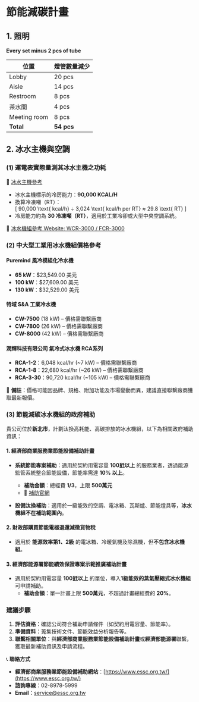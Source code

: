 # 節能減碳計畫  

## 1. 照明  
**Every set minus 2 pcs of tube**  

| 位置      | 燈管數量減少 |
|-----------|-------------|
| Lobby    | 20 pcs      |
| Aisle    | 14 pcs      |
| Restroom | 8 pcs       |
| 茶水間    | 4 pcs       |
| Meeting room | 8 pcs   |
| **Total** | **54 pcs** |

## 2. 冰水主機與空調  
### (1) 運電表實際量測其冰水主機之功耗  
🔗 [冰水主機參考](https://24h.pchome.com.tw/prod/DMAABH-A900GEZLV)  

- 冰水主機標示的冷房能力：**90,000 KCAL/H**  
- 換算冷凍噸（RT）：  
  \[
  90,000 \text{ kcal/h} ÷ 3,024 \text{ kcal/h per RT} ≈ 29.8 \text{ RT}
  \]
- 冷房能力約為 **30 冷凍噸（RT）**，適用於工業冷卻或大型中央空調系統。  

🔗 [冰水機組參考 Website: WCR-3000 / FCR-3000](https://cooling-tower.com.tw/product-tw/air-water-cooled-chiller-tw)  

### (2) 中大型工業用冰水機組價格參考  

#### **Puremind 風冷模組化冷水機**  
- **65 kW**：$23,549.00 美元  
- **100 kW**：$27,609.00 美元  
- **130 kW**：$32,529.00 美元  

#### **特域 S&A 工業冷水機**  
- **CW-7500** (18 kW) – 價格需聯繫廠商  
- **CW-7800** (26 kW) – 價格需聯繫廠商  
- **CW-8000** (42 kW) – 價格需聯繫廠商  

#### **潤輝科技有限公司 氣冷式冰水機 RCA系列**  
- **RCA-1-2**：6,048 kcal/hr (~7 kW) – 價格需聯繫廠商  
- **RCA-1-8**：22,680 kcal/hr (~26 kW) – 價格需聯繫廠商  
- **RCA-3-30**：90,720 kcal/hr (~105 kW) – 價格需聯繫廠商  

📌 **備註**：價格可能因品牌、規格、附加功能及市場變動而異，建議直接聯繫廠商獲取最新報價。  

### (3) 節能減碳冰水機組的政府補助  

貴公司位於**新北市**，計劃汰換高耗能、高碳排放的冰水機組，以下為相關政府補助資訊：  

#### **1. 經濟部商業服務業節能設備補助計畫**  
- **系統節能專案補助**：適用於契約用電容量 **100瓩以上** 的服務業者，透過能源監管系統整合節能設備，節能率需達 **10% 以上**。  
  - **補助金額**：總經費 **1/3**，上限 **500萬元**  
  - 🔗 [補助官網](https://www.essc.org.tw/)  

- **設備汰換補助**：適用於一級能效的空調、電冰箱、瓦斯爐、節能燈具等，**冰水機組不在補助範圍內**。  

#### **2. 財政部購買節能電器退還減徵貨物稅**  
- 適用於 **能源效率第1、2級** 的電冰箱、冷暖氣機及除濕機，但**不包含冰水機組**。  

#### **3. 經濟部能源署節能績效保證專案示範推廣補助計畫**  
- 適用於契約用電容量 **100瓩以上** 的單位，導入**1級能效的蒸氣壓縮式冰水機組**可申請補助。  
  - **補助金額**：單一計畫上限 **500萬元**，不超過計畫總經費的 **20%**。  

### **建議步驟**  
1. **評估資格**：確認公司符合補助申請條件（如契約用電容量、節能率）。  
2. **準備資料**：蒐集技術文件、節能效益分析報告等。  
3. **聯繫相關單位**：與**經濟部商業服務業節能設備補助計畫**或**經濟部能源署**聯繫，獲取最新補助資訊及申請流程。  

📞 **聯絡方式**  
- **經濟部商業服務業節能設備補助網站**：[https://www.essc.org.tw/](https://www.essc.org.tw/)  
- **諮詢專線**：02-8978-5999  
- **Email**：service@essc.org.tw  

